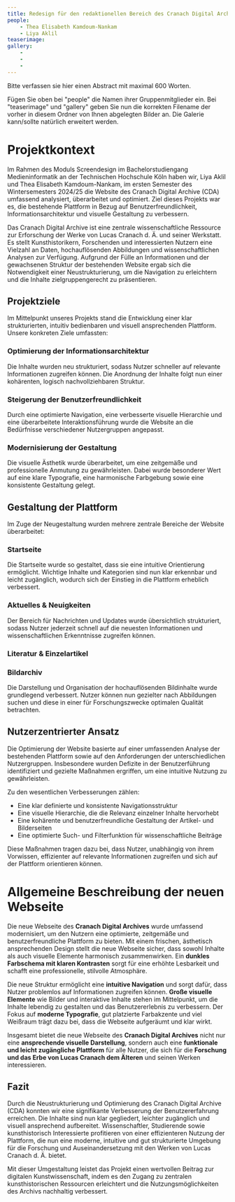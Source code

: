 ```yaml
---
title: Redesign für den redaktionellen Bereich des Cranach Digital Archive
people:
    - Thea Elisabeth Kamdoum-Nankam
    - Liya Aklil
teaserimage: 
gallery:
    - 
    -
    -
---
```


Bitte verfassen sie hier einen Abstract mit maximal 600 Worten.

Fügen Sie oben bei "people" die Namen ihrer Gruppenmitglieder ein. Bei "teaserimage" und "gallery" geben Sie nun die korrekten Filename der vorher in diesem Ordner von Ihnen abgelegten Bilder an. Die Galerie kann/sollte natürlich erweitert werden.

# Projektkontext
Im Rahmen des Moduls Screendesign im Bachelorstudiengang Medieninformatik an der Technischen Hochschule Köln haben wir, Liya Aklil und Thea Elisabeth Kamdoum-Nankam, im ersten Semester des Wintersemesters 2024/25 die Website des Cranach Digital Archive (CDA) umfassend analysiert, überarbeitet und optimiert. Ziel dieses Projekts war es, die bestehende Plattform in Bezug auf Benutzerfreundlichkeit, Informationsarchitektur und visuelle Gestaltung zu verbessern.

Das Cranach Digital Archive ist eine zentrale wissenschaftliche Ressource zur Erforschung der Werke von Lucas Cranach d. Ä. und seiner Werkstatt. Es stellt Kunsthistorikern, Forschenden und interessierten Nutzern eine Vielzahl an Daten, hochauflösenden Abbildungen und wissenschaftlichen Analysen zur Verfügung. Aufgrund der Fülle an Informationen und der gewachsenen Struktur der bestehenden Website ergab sich die Notwendigkeit einer Neustrukturierung, um die Navigation zu erleichtern und die Inhalte zielgruppengerecht zu präsentieren.

## Projektziele
Im Mittelpunkt unseres Projekts stand die Entwicklung einer klar strukturierten, intuitiv bedienbaren und visuell ansprechenden Plattform. Unsere konkreten Ziele umfassten:

### Optimierung der Informationsarchitektur
Die Inhalte wurden neu strukturiert, sodass Nutzer schneller auf relevante Informationen zugreifen können. Die Anordnung der Inhalte folgt nun einer kohärenten, logisch nachvollziehbaren Struktur.

### Steigerung der Benutzerfreundlichkeit
Durch eine optimierte Navigation, eine verbesserte visuelle Hierarchie und eine überarbeitete Interaktionsführung wurde die Website an die Bedürfnisse verschiedener Nutzergruppen angepasst.

### Modernisierung der Gestaltung
Die visuelle Ästhetik wurde überarbeitet, um eine zeitgemäße und professionelle Anmutung zu gewährleisten. Dabei wurde besonderer Wert auf eine klare Typografie, eine harmonische Farbgebung sowie eine konsistente Gestaltung gelegt.

## Gestaltung der Plattform
Im Zuge der Neugestaltung wurden mehrere zentrale Bereiche der Website überarbeitet:

### Startseite
Die Startseite wurde so gestaltet, dass sie eine intuitive Orientierung ermöglicht. Wichtige Inhalte und Kategorien sind nun klar erkennbar und leicht zugänglich, wodurch sich der Einstieg in die Plattform erheblich verbessert.

### Aktuelles & Neuigkeiten
Der Bereich für Nachrichten und Updates wurde übersichtlich strukturiert, sodass Nutzer jederzeit schnell auf die neuesten Informationen und wissenschaftlichen Erkenntnisse zugreifen können.

### Literatur & Einzelartikel

### Bildarchiv
Die Darstellung und Organisation der hochauflösenden Bildinhalte wurde grundlegend verbessert. Nutzer können nun gezielter nach Abbildungen suchen und diese in einer für Forschungszwecke optimalen Qualität betrachten.

## Nutzerzentrierter Ansatz
Die Optimierung der Website basierte auf einer umfassenden Analyse der bestehenden Plattform sowie auf den Anforderungen der unterschiedlichen Nutzergruppen. Insbesondere wurden Defizite in der Benutzerführung identifiziert und gezielte Maßnahmen ergriffen, um eine intuitive Nutzung zu gewährleisten.

Zu den wesentlichen Verbesserungen zählen:
- Eine klar definierte und konsistente Navigationsstruktur
- Eine visuelle Hierarchie, die die Relevanz einzelner Inhalte hervorhebt
- Eine kohärente und benutzerfreundliche Gestaltung der Artikel- und Bilderseiten
- Eine optimierte Such- und Filterfunktion für wissenschaftliche Beiträge

Diese Maßnahmen tragen dazu bei, dass Nutzer, unabhängig von ihrem Vorwissen, effizienter auf relevante Informationen zugreifen und sich auf der Plattform orientieren können.

# **Allgemeine Beschreibung der neuen Webseite**

Die neue Webseite des **Cranach Digital Archives** wurde umfassend modernisiert, um den Nutzern eine optimierte, zeitgemäße und benutzerfreundliche Plattform zu bieten. Mit einem frischen, ästhetisch ansprechenden Design stellt die neue Webseite sicher, dass sowohl Inhalte als auch visuelle Elemente harmonisch zusammenwirken. Ein **dunkles Farbschema mit klaren Kontrasten** sorgt für eine erhöhte Lesbarkeit und schafft eine professionelle, stilvolle Atmosphäre.

Die neue Struktur ermöglicht eine **intuitive Navigation** und sorgt dafür, dass Nutzer problemlos auf Informationen zugreifen können. **Große visuelle Elemente** wie Bilder und interaktive Inhalte stehen im Mittelpunkt, um die Inhalte lebendig zu gestalten und das Benutzererlebnis zu verbessern. Der Fokus auf **moderne Typografie**, gut platzierte Farbakzente und viel Weißraum trägt dazu bei, dass die Webseite aufgeräumt und klar wirkt.

Insgesamt bietet die neue Webseite des **Cranach Digital Archives** nicht nur eine **ansprechende visuelle Darstellung**, sondern auch eine **funktionale und leicht zugängliche Plattform** für alle Nutzer, die sich für die **Forschung und das Erbe von Lucas Cranach dem Älteren** und seinen Werken interessieren.

## Fazit
Durch die Neustrukturierung und Optimierung des Cranach Digital Archive (CDA) konnten wir eine signifikante Verbesserung der Benutzererfahrung erreichen. Die Inhalte sind nun klar gegliedert, leichter zugänglich und visuell ansprechend aufbereitet. Wissenschaftler, Studierende sowie kunsthistorisch Interessierte profitieren von einer effizienteren Nutzung der Plattform, die nun eine moderne, intuitive und gut strukturierte Umgebung für die Forschung und Auseinandersetzung mit den Werken von Lucas Cranach d. Ä. bietet.

Mit dieser Umgestaltung leistet das Projekt einen wertvollen Beitrag zur digitalen Kunstwissenschaft, indem es den Zugang zu zentralen kunsthistorischen Ressourcen erleichtert und die Nutzungsmöglichkeiten des Archivs nachhaltig verbessert.
